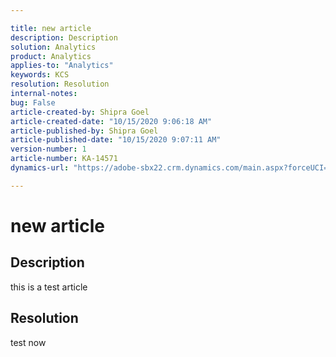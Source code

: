 ```yaml
---

title: new article  
description: Description  
solution: Analytics  
product: Analytics  
applies-to: "Analytics"  
keywords: KCS  
resolution: Resolution  
internal-notes:   
bug: False  
article-created-by: Shipra Goel  
article-created-date: "10/15/2020 9:06:18 AM"  
article-published-by: Shipra Goel  
article-published-date: "10/15/2020 9:07:11 AM"  
version-number: 1  
article-number: KA-14571  
dynamics-url: "https://adobe-sbx22.crm.dynamics.com/main.aspx?forceUCI=1&pagetype=entityrecord&etn=knowledgearticle&id=13c3dcae-c50e-eb11-a813-000d3a102a06"

---
```


# new article

## Description

this is a test article

## Resolution

test now

